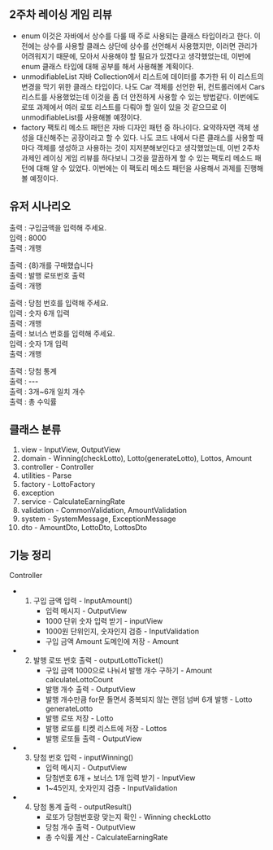 ## 2주차 레이싱 게임 리뷰
- enum
  이것은 자바에서 상수를 다룰 때 주로 사용되는 클래스 타입이라고 한다. 이전에는 상수를 사용할 클래스 상단에
  상수를 선언해서 사용했지만, 이러면 관리가 어려워지기 때문에, 모아서 사용해야 할 필요가 있겠다고 생각했었는데,
  이번에 enum 클래스 타입에 대해 공부를 해서 사용해볼 계획이다. 
- unmodifiableList
  자바 Collection에서 리스트에 데이터를 추가한 뒤 이 리스트의 변경을 막기 위한 클래스 타입이다.
  나도 Car 객체를 선언한 뒤, 컨트롤러에서 Cars 리스트를 사용했었는데 이것을 좀 더 안전하게 사용할 수 있는 방법같다.
  이번에도 로또 과제에서 여러 로또 리스트를 다뤄야 할 일이 있을 것 같으므로 이 unmodifiableList를 사용해볼 예정이다.
- factory
  팩토리 메소드 패턴은 자바 디자인 패턴 중 하나이다. 요약하자면 객체 생성을 대신해주는 공장이라고 할 수 있다.
  나도 코드 내에서 다른 클래스를 사용할 때마다 객체를 생성하고 사용하는 것이 지저분해보인다고 생각했었는데,
  이번 2주차 과제인 레이싱 게임 리뷰를 하다보니 그것을 깔끔하게 할 수 있는 팩토리 메소드 패턴에 대해 알 수 있었다.
  이번에는 이 팩토리 메소드 패턴을 사용해서 과제를 진행해 볼 예정이다.

## 유저 시나리오
출력 : 구입금액을 입력해 주세요.  
입력 : 8000   
출력 : 개행  

출력 : {8}개를 구매했습니다  
출력 : 발행 로또번호 출력  
출력 : 개행  

출력 : 당첨 번호를 입력해 주세요.  
입력 : 숫자 6개 입력  
출력 : 개행  
출력 : 보너스 번호를 입력해 주세요.  
입력 : 숫자 1개 입력  
출력 : 개행  
 
출력 : 당첨 통계  
출력 : ---  
출력 : 3개~6개 일치 개수  
출력 : 총 수익률  

## 클래스 분류
1. view - InputView, OutputView  
2. domain - Winning(checkLotto), Lotto(generateLotto), Lottos, Amount  
3. controller - Controller 
4. utilities - Parse
5. factory - LottoFactory 
6. exception 
7. service -  CalculateEarningRate  
8. validation - CommonValidation, AmountValidation
9. system - SystemMessage, ExceptionMessage
10. dto - AmountDto, LottoDto, LottosDto

## 기능 정리
Controller
- 1. 구입 금액 입력 - InputAmount()  
       - 입력 메시지 - OutputView  
       - 1000 단위 숫자 입력 받기 - inputView  
       - 1000원 단위인지, 숫자인지 검증 - InputValidation
       - 구입 금액 Amount 도메인에 저장 - Amount
          
- 2. 발행 로또 번호 출력 - outputLottoTicket()
       - 구입 금액 1000으로 나눠서 발행 개수 구하기 - Amount calculateLottoCount
       - 발행 개수 출력 - OutputView
       - 발행 개수만큼 for문 돌면서 중복되지 않는 랜덤 넘버 6개 발행 - Lotto generateLotto
       - 발행 로또 저장 - Lotto
       - 발행 로또를 티켓 리스트에 저장 - Lottos
       - 발행 로또들 출력 - OutputView
    
- 3. 당첨 번호 입력 - inputWinning()
       - 입력 메시지 - OutputView
       - 당첨번호 6개 + 보너스 1개 입력 받기 - InputView
       - 1~45인지, 숫자인지 검증 - InputValidation
        
- 4. 당첨 통계 출력 - outputResult()
       - 로또가 당첨번호랑 맞는지 확인 - Winning checkLotto
       - 당첨 개수 출력 - OutputView
       - 총 수익률 계산 - CalculateEarningRate
